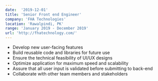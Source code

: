 ```yaml
---
date:  '2019-12-01'
title: 'Senior Front end Engineer'
company: 'FHA Technologies'
location: 'Rawalpindi, PK'
range: 'January 2019 - December 2019'
url: 'http://fhatechnology.com/'
---
```


- Develop new user-facing features
- Build reusable code and libraries for future use
- Ensure the technical feasibility of UI/UX designs
- Optimize application for maximum speed and scalability
- Assure that all user input is validated before submitting to back-end
- Collaborate with other team members and stakeholders